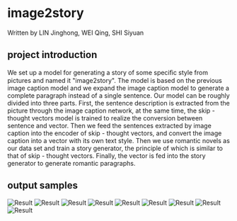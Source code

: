 # image2story

Written by LIN Jinghong, WEI Qing, SHI Siyuan

## project introduction

We set up a model for generating a story of some speciﬁc style from pictures and named it "image2story". The model is based on the previous image caption model and we expand the image caption model to generate a complete paragraph instead of a single sentence. Our model can be roughly divided into three parts. First, the sentence description is extracted from the picture through the image caption network, at the same time, the skip - thought vectors model is trained to realize the conversion between sentence and vector. Then we feed the sentences extracted by image caption into the encoder of skip - thought vectors, and convert the image caption into a vector
with its own text style. Then we use romantic novels as our data set and train a story generator, the principle of which is similar to that of skip - thought vectors. Finally, the vector is fed into the story generator to generate romantic paragraphs.

## output samples

![Result](https://github.com/seaweiqing/image2story/blob/master/output_samples/o_8.png)
![Result](https://github.com/seaweiqing/image2story/blob/master/output_samples/o_9.png)
![Result](https://github.com/seaweiqing/image2story/blob/master/output_samples/o_10.png)
![Result](https://github.com/seaweiqing/image2story/blob/master/output_samples/o_1.jpg)
![Result](https://github.com/seaweiqing/image2story/blob/master/output_samples/o_2.jpg)
![Result](https://github.com/seaweiqing/image2story/blob/master/output_samples/o_3.jpg)
![Result](https://github.com/seaweiqing/image2story/blob/master/output_samples/o_4.jpg)
![Result](https://github.com/seaweiqing/image2story/blob/master/output_samples/o_5.jpg)
![Result](https://github.com/seaweiqing/image2story/blob/master/output_samples/o_6.jpg)
